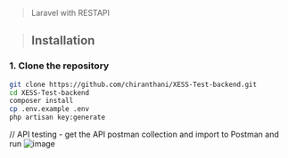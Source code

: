 > Laravel with RESTAPI

> ## Installation

### 1. Clone the repository

```bash
git clone https://github.com/chiranthani/XESS-Test-backend.git
cd XESS-Test-backend
composer install
cp .env.example .env
php artisan key:generate

```

// API testing - get the API postman collection and import to Postman and run
![image](https://github.com/user-attachments/assets/17b6bbcf-5c29-46a3-834d-e016ec18119f)
